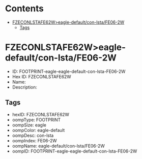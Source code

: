 



Contents
========

* [FZECONLSTAFE62W>eagle-default/con-lsta/FE06-2W](#fzeconlstafe62weagle-defaultcon-lstafe06-2w)
	* [Tags](#tags)

# FZECONLSTAFE62W>eagle-default/con-lsta/FE06-2W

- ID: FOOTPRINT-eagle-eagle-default-con-lsta-FE06-2W
- Hex ID: FZECONLSTAFE62W
- Name: 
- Description: 

## Tags

- hexID: FZECONLSTAFE62W
- oompType: FOOTPRINT
- oompSize: eagle
- oompColor: eagle-default
- oompDesc: con-lsta
- oompIndex: FE06-2W
- oompName: eagle-default/con-lsta/FE06-2W
- oompID: FOOTPRINT-eagle-eagle-default-con-lsta-FE06-2W
